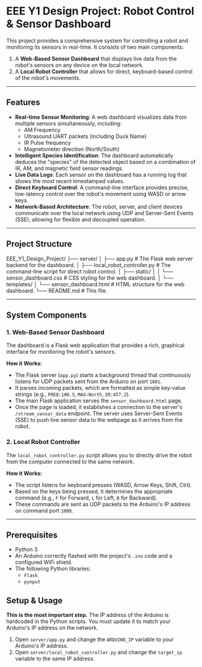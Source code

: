 # EEE Y1 Design Project: Robot Control & Sensor Dashboard

This project provides a comprehensive system for controlling a robot and monitoring its sensors in real-time. It consists of two main components:
1.  A **Web-Based Sensor Dashboard** that displays live data from the robot's sensors on any device on the local network.
2.  A **Local Robot Controller** that allows for direct, keyboard-based control of the robot's movements.

---

## Features

* **Real-time Sensor Monitoring**: A web dashboard visualizes data from multiple sensors simultaneously, including:
    * AM Frequency
    * Ultrasound UART packets (including Duck Name)
    * IR Pulse frequency
    * Magnetometer direction (North/South)
* **Intelligent Species Identification**: The dashboard automatically deduces the "species" of the detected object based on a combination of IR, AM, and magnetic field sensor readings.
* **Live Data Logs**: Each sensor on the dashboard has a running log that shows the most recent timestamped values.
* **Direct Keyboard Control**: A command-line interface provides precise, low-latency control over the robot's movement using WASD or arrow keys.
* **Network-Based Architecture**: The robot, server, and client devices communicate over the local network using UDP and Server-Sent Events (SSE), allowing for flexible and decoupled operation.

---

## Project Structure

EEE_Y1_Design_Project/
├── server/
│   ├── app.py                      # The Flask web server backend for the dashboard.
│   ├── local_robot_controller.py   # The command-line script for direct robot control.
│   ├── static/
│   │   └── sensor_dashboard.css    # CSS styling for the web dashboard.
│   └── templates/
│       └── sensor_dashboard.html   # HTML structure for the web dashboard.
└── README.md                       # This file.


---

## System Components

### 1. Web-Based Sensor Dashboard

The dashboard is a Flask web application that provides a rich, graphical interface for monitoring the robot's sensors.

**How it Works:**
* The Flask server (`app.py`) starts a background thread that continuously listens for UDP packets sent from the Arduino on port `1001`.
* It parses incoming packets, which are formatted as simple key-value strings (e.g., `FREQ:100.5`, `MAG:North`, `IR:457.2`).
* The main Flask application serves the `sensor_dashboard.html` page.
* Once the page is loaded, it establishes a connection to the server's `/stream_sensor_data` endpoint. The server uses Server-Sent Events (SSE) to push live sensor data to the webpage as it arrives from the robot.

### 2. Local Robot Controller

The `local_robot_controller.py` script allows you to directly drive the robot from the computer connected to the same network.

**How it Works:**
* The script listens for keyboard presses (WASD, Arrow Keys, Shift, Ctrl).
* Based on the keys being pressed, it determines the appropriate command (e.g., `F` for Forward, `L` for Left, `B` for Backward).
* These commands are sent as UDP packets to the Arduino's IP address on command port `1000`.

---

## Prerequisites

* Python 3
* An Arduino correctly flashed with the project's `.ino` code and a configured WiFi shield.
* The following Python libraries:
    * `Flask`
    * `pynput`

## Setup & Usage

**This is the most important step.** The IP address of the Arduino is hardcoded in the Python scripts. You must update it to match your Arduino's IP address on the network.

1.  Open `server/app.py` and change the `ARDUINO_IP` variable to your Arduino's IP address.
2.  Open `server/local_robot_controller.py` and change the `target_ip` variable to the same IP address.
